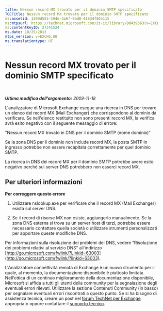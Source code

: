 ```yaml
---
title: Nessun record MX trovato per il dominio SMTP specificato
TOCTitle: Nessun record MX trovato per il dominio SMTP specificato
ms:assetid: 1309d583-594e-4a6f-9bd0-41834f86b115
ms:mtpsurl: https://technet.microsoft.com/it-it/library/Dd439363(v=EXCHG.80)
ms:contentKeyID: 27341524
ms.date: 10/25/2013
mtps_version: v=EXCHG.80
ms.translationtype: HT
---
```


# Nessun record MX trovato per il dominio SMTP specificato

 

***Ultima modifica dell'argomento:** 2009-11-18*

L'analizzatore di Microsoft Exchange esegue una ricerca in DNS per trovare un elenco dei record MX (Mail Exchanger) che corrispondono al dominio da verificare. Se nell'elenco restituito non sono presenti record MX, la verifica avrà esito negativo con il seguente messaggio di errore:  
  
"Nessun record MX trovato in DNS per il dominio SMTP (nome dominio)"

Se la zona DNS per il dominio non include record MX, la posta SMTP in ingresso potrebbe non essere recapitata correttamente per quel dominio SMTP.

La ricerca in DNS dei record MX per il dominio SMTP potrebbe avere esito negativo perché sul server DNS potrebbero non esserci record MX.

## Per ulteriori informazioni

**Per correggere questo errore**

1.  Utilizzare nslookup.exe per verificare che il record MX (Mail Exchanger) esista sul server DNS.

2.  Se il record di risorse MX non esiste, aggiungerlo manualmente. Se la zona DNS esterna si trova su un server host di terzi, potrebbe essere necessario contattare quella società o utilizzare strumenti personalizzati per apportare queste modifiche DNS.

Per informazioni sulla risoluzione dei problemi del DNS, vedere "Risoluzione dei problemi relativi al servizio DNS" all'indirizzo [http://go.microsoft.com/fwlink/?LinkId=63003](http://go.microsoft.com/fwlink/?linkid=63003).

L'Analizzatore connettività remota di Exchange è un nuovo strumento per il quale, al momento, la documentazione disponibile è piuttosto limitata. Nell'ottica di un continuo miglioramento della documentazione disponibile, Microsoft si affida a tutti gli utenti della community per la segnalazione degli eventuali errori rilevati. Utilizzare la sezione Contenuti Community (in basso) per segnalare eventuali errori riscontrati a questo punto. Se si ha bisogno di assistenza tecnica, creare un post nel [forum TechNet per Exchange](http://go.microsoft.com/fwlink/?linkid=73420) appropriato oppure contattare il [supporto tecnico](http://go.microsoft.com/fwlink/?linkid=8158).

